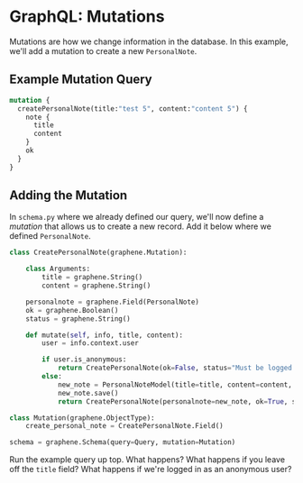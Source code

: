 # GraphQL: Mutations

Mutations are how we change information in the database. In this example, we'll add a mutation to create a new `PersonalNote`.

## Example Mutation Query

```graphql
mutation {
  createPersonalNote(title:"test 5", content:"content 5") {
    note {
      title
      content
    }
    ok
  }
}
```

## Adding the Mutation

In `schema.py` where we already defined our query, we'll now define a _mutation_
that allows us to create a new record. Add it below where we defined
`PersonalNote`.


```python
class CreatePersonalNote(graphene.Mutation):

    class Arguments:
        title = graphene.String()
        content = graphene.String()

    personalnote = graphene.Field(PersonalNote)
    ok = graphene.Boolean()
    status = graphene.String()

    def mutate(self, info, title, content):
        user = info.context.user

        if user.is_anonymous:
            return CreatePersonalNote(ok=False, status="Must be logged in!")
        else:
            new_note = PersonalNoteModel(title=title, content=content, user=user)
            new_note.save()
            return CreatePersonalNote(personalnote=new_note, ok=True, status="ok")

class Mutation(graphene.ObjectType):
    create_personal_note = CreatePersonalNote.Field()

schema = graphene.Schema(query=Query, mutation=Mutation)
```

Run the example query up top. What happens? What happens if you leave off the `title` field? What happens if we're logged in as an anonymous user?
